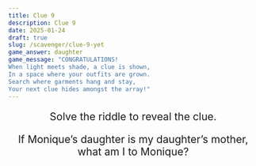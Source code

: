 ```yaml
---
title: Clue 9
description: Clue 9
date: 2025-01-24
draft: true
slug: /scavenger/clue-9-yet
game_answer: daughter
game_message: "CONGRATULATIONS! 
When light meets shade, a clue is shown,
In a space where your outfits are grown.
Search where garments hang and stay,
Your next clue hides amongst the array!"
---
```


<div style="text-align: center; font-size: 1.5em;">

Solve the riddle to reveal the clue. <br>

If Monique’s daughter is my daughter’s mother, what am I to Monique?

</div>
